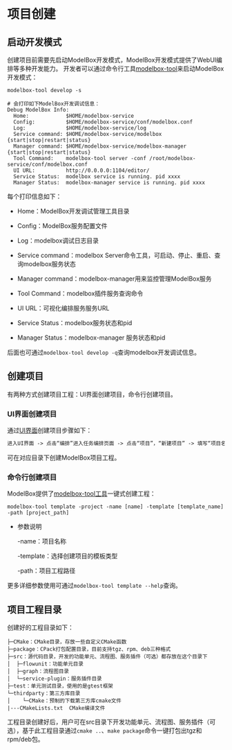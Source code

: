 # 项目创建

## 启动开发模式

创建项目前需要先启动ModelBox开发模式，ModelBox开发模式提供了WebUI编排等多种开发能力。
开发者可以通过命令行工具[modelbox-tool](../../tools/modelbox-tool/modelbox-tool.md)来启动ModelBox开发模式：

```shell
modelbox-tool develop -s

# 会打印如下ModelBox开发调试信息：
Debug ModelBox Info:
  Home:            $HOME/modelbox-service
  Config:          $HOME/modelbox-service/conf/modelbox.conf
  Log:             $HOME/modelbox-service/log
  Service command: $HOME/modelbox-service/modelbox {start|stop|restart|status}
  Manager command: $HOME/modelbox-service/modelbox-manager {start|stop|restart|status}
  Tool Command:    modelbox-tool server -conf /root/modelbox-service/conf/modelbox.conf
  UI URL:          http://0.0.0.0:1104/editor/
  Service Status:  modelbox service is running. pid xxxx
  Manager Status:  modelbox-manager service is running. pid xxxx
```

每个打印信息如下：

- Home：ModelBox开发调试管理工具目录

- Config：ModelBox服务配置文件

- Log：modelbox调试日志目录

- Service command：modelbox Server命令工具，可启动、停止、重启、查询modelbox服务状态

- Manager command：modelbox-manager用来监控管理ModelBox服务

- Tool Command：modelbox插件服务查询命令

- UI URL：可视化编排服务服务URL

- Service Status：modelbox服务状态和pid

- Manager Status：modelbox-manager 服务状态和pid

后面也可通过`modelbox-tool develop -q`查询modelbox开发调试信息。

## 创建项目

有两种方式创建项目工程：UI界面创建项目，命令行创建项目。

### UI界面创建项目

通过[UI界面](../../plugins/editor.md#可视化编排服务)创建项目步骤如下：

```txt
进入UI界面 -> 点击“编排”进入任务编排页面 -> 点击“项目”，“新建项目” -> 填写“项目名称”、“项目路径”、“项目模板”
```

可在对应目录下创建ModelBox项目工程。

### 命令行创建项目

ModelBox提供了[modelbox-tool工具](../../tools/modelbox-tool/modelbox-tool.md#template功能)一键式创建工程：

```shell
modelbox-tool template -project -name [name] -template [template_name] -path [project_path]
```

- 参数说明

  -name：项目名称

  -template：选择创建项目的模板类型
  
  -path：项目工程路径

更多详细参数使用可通过`modelbox-tool template --help`查询。

## 项目工程目录

创建好的工程目录如下：

```tree
├─CMake：CMake目录，存放一些自定义CMake函数
├─package：CPack打包配置目录，目前支持tgz、rpm、deb三种格式
├─src：源代码目录，开发的功能单元、流程图、服务插件（可选）都存放在这个目录下
│  ├─flowunit：功能单元目录
│  ├─graph：流程图目录
│  └─service-plugin：服务插件目录
├─test：单元测试目录，使用的是gtest框架
└─thirdparty：第三方库目录
│    └─CMake：预制的下载第三方库cmake文件
|---CMakeLists.txt  CMake编译文件
```

工程目录创建好后，用户可在src目录下开发功能单元、流程图、服务插件（可选），基于此工程目录通过`cmake ..`、`make package`命令一键打包出tgz和rpm/deb包。
